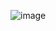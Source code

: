 ![image](https://user-images.githubusercontent.com/73874637/122756751-06d3d880-d2c1-11eb-85f8-3844cfc42757.png)
